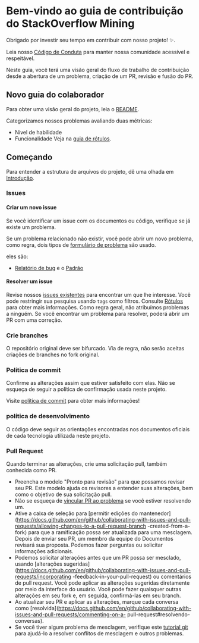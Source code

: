 # Bem-vindo ao guia de contribuição do StackOverflow Mining <!-- omit in toc -->

Obrigado por investir seu tempo em contribuir com nosso projeto! :sparkles:.

Leia nosso [Código de Conduta](./code_of_conduct_PT_BR.md) para manter nossa comunidade acessível e respeitável.

Neste guia, você terá uma visão geral do fluxo de trabalho de contribuição desde a abertura de um problema, criação de um PR, revisão e fusão do PR.

## Novo guia do colaborador

Para obter uma visão geral do projeto, leia o [README](intro.md).

Categorizamos nossos problemas avaliando duas métricas:
- Nível de habilidade
- Funcionalidade
Veja na [guia de rótulos](https://github.com/FGA-GCES/MSR2021Replication/labels).


## Começando

Para entender a estrutura de arquivos do projeto, dê uma olhada em [Introdução](./getting_started_PT_BR.md).


### Issues

#### Criar um novo issue

Se você identificar um issue com os documentos ou código, verifique se já existe um problema.

Se um problema relacionado não existir, você pode abrir um novo problema, como regra, dois tipos de [formulário de problema](https://github.com/FGA-GCES/MSR2021Replication/tree/docs_contributing/.github/ISSUE_TEMPLATE) são usado.

eles são:
- [Relatório de bug](./issues/bug_report.md) e o [Padrão](./issues/standard.md)

#### Resolver um issue

Revise nossos [issues existentes](https://github.com/FGA-GCES/MSR2021Replication/issues) para encontrar um que lhe interesse. Você pode restringir sua pesquisa usando `tags` como filtros. Consulte [Rótulos](https://github.com/FGA-GCES/MSR2021Replication/labels) para obter mais informações. Como regra geral, não atribuímos problemas a ninguém. Se você encontrar um problema para resolver, poderá abrir um PR com uma correção.

### Crie branches

O repositório original deve ser bifurcado. Via de regra, não serão aceitas criações de branches no fork original.

### Política de commit

Confirme as alterações assim que estiver satisfeito com elas. Não se esqueça de seguir a política de confirmação usada neste projeto.

Visite [política de commit](./commit_politics_PT_BR.md) para obter mais informações!

### política de desenvolvimento

O código deve seguir as orientações encontradas nos documentos oficiais de cada tecnologia utilizada neste projeto.

### Pull Request

Quando terminar as alterações, crie uma solicitação pull, também conhecida como PR.
- Preencha o modelo "Pronto para revisão" para que possamos revisar seu PR. Este modelo ajuda os revisores a entender suas alterações, bem como o objetivo de sua solicitação pull.
- Não se esqueça de [vincular PR ao problema](https://docs.github.com/en/issues/tracking-your-work-with-issues/linking-a-pull-request-to-an-issue ) se você estiver resolvendo um.
- Ative a caixa de seleção para [permitir edições do mantenedor](https://docs.github.com/en/github/collaborating-with-issues-and-pull-requests/allowing-changes-to-a-pull-request-branch -created-from-a-fork) para que a ramificação possa ser atualizada para uma mesclagem.
Depois de enviar seu PR, um membro da equipe do Documentos revisará sua proposta. Podemos fazer perguntas ou solicitar informações adicionais.
- Podemos solicitar alterações antes que um PR possa ser mesclado, usando [alterações sugeridas](https://docs.github.com/en/github/collaborating-with-issues-and-pull-requests/incorporating -feedback-in-your-pull-request) ou comentários de pull request. Você pode aplicar as alterações sugeridas diretamente por meio da interface do usuário. Você pode fazer quaisquer outras alterações em seu fork e, em seguida, confirmá-las em seu branch.
- Ao atualizar seu PR e aplicar as alterações, marque cada conversa como [resolvida](https://docs.github.com/en/github/collaborating-with-issues-and-pull-requests/commenting-on-a- pull-request#resolvendo-conversas).
- Se você tiver algum problema de mesclagem, verifique este [tutorial git](https://github.com/skills/resolve-merge-conflicts) para ajudá-lo a resolver conflitos de mesclagem e outros problemas.